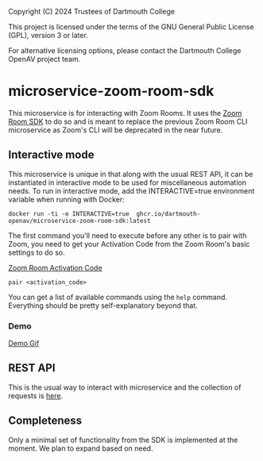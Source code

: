 Copyright (C) 2024 Trustees of Dartmouth College

This project is licensed under the terms of the GNU General Public License (GPL), version 3 or later.

For alternative licensing options, please contact the Dartmouth College OpenAV project team.

# microservice-zoom-room-sdk

This microservice is for interacting with Zoom Rooms. It uses the [Zoom Room SDK](https://marketplacefront.zoom.us/sdk/zrc/index.html) to do so and is meant to replace the previous Zoom Room CLI microservice as Zoom's CLI will be deprecated in the near future.

## Interactive mode

This microservice is unique in that along with the usual REST API, it can be instantiated in interactive mode to be used for miscellaneous automation needs. To run in interactive mode, add the INTERACTIVE=true environment variable when running with Docker:

```docker run -ti -e INTERACTIVE=true  ghcr.io/dartmouth-openav/microservice-zoom-room-sdk:latest```

The first command you'll need to execute before any other is to pair with Zoom, you need to get your Activation Code from the Zoom Room's basic settings to do so.

[Zoom Room Activation Code](/activation_code.png)

```pair <activation_code>```

You can get a list of available commands using the `help` command. Everything should be pretty self-explanatory beyond that.


### Demo

[Demo Gif](zoom_room_sdk_interactive_demo.gif)


## REST API

This is the usual way to interact with microservice and the collection of requests is [here](https://raw.githubusercontent.com/Dartmouth-OpenAV/microservice-zoom-room-sdk/refs/heads/main/OpenAV%20microservice%20Zoom%20Room%20SDK.json).


## Completeness

Only a minimal set of functionality from the SDK is implemented at the moment. We plan to expand based on need.
